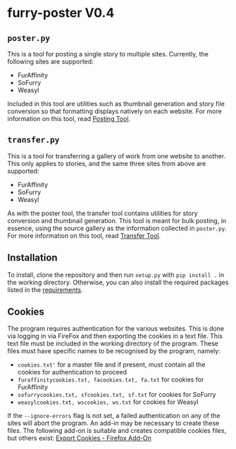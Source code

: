 # furry-poster V0.4
## `poster.py`
This is a tool for posting a single story to multiple sites. Currently, the following sites are supported:

- FurAffinity
- SoFurry
- Weasyl

Included in this tool are utilities such as thumbnail generation and story file conversion so that formatting displays natively on each website. For more information on this tool, read [Posting Tool](docs/POSTERREADME.md).

## `transfer.py`
This is a tool for transferring a gallery of work from one website to another. This only applies to stories, and the same three sites from above are supported:

- FurAffinity
- SoFurry
- Weasyl

As with the poster tool, the transfer tool contains utilities for story conversion and thumbnail generation. This tool is meant for bulk posting, in essence, using the source gallery as the information collected in `poster.py`. For more information on this tool, read [Transfer Tool](docs/TRANSFERREADME.md).

## Installation
To install, clone the repository and then run `setup.py` with `pip install .` in the working directory. Otherwise, you can also install the required packages listed in the [requirements](requirements.txt).

## Cookies
The program requires authentication for the various websites. This is done via logging in via FireFox and then exporting the cookies in a text file. This text file must be included in the working directory of the program. These files must have specific names to be recognised by the program, namely:

- `cookies.txt'` for a master file and if present, must contain all the cookies for authentication to proceed
- `furaffinitycookies.txt, facookies.txt, fa.txt` for cookies for FurAffinity
- `sofurrycookies.txt, sfcookies.txt, sf.txt` for cookies for SoFurry
- `weasylcookies.txt, wscookies, ws.txt` for cookies for Weasyl

If the `--ignore-errors` flag is not set, a failed authentication on any of the sites will abort the program. An add-in may be necessary to create these files. The following add-on is suitable and creates compatible cookies files, but others exist: [Export Cookies - Firefox Add-On](https://addons.mozilla.org/en-US/firefox/addon/export-cookies-txt/)

